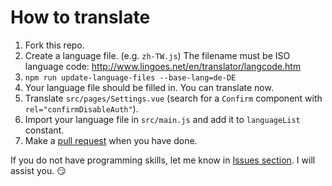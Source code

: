 # How to translate

1. Fork this repo.
2. Create a language file. (e.g. `zh-TW.js`) The filename must be ISO language code: http://www.lingoes.net/en/translator/langcode.htm
3. `npm run update-language-files --base-lang=de-DE`
6. Your language file should be filled in. You can translate now.
7. Translate `src/pages/Settings.vue` (search for a `Confirm` component with `rel="confirmDisableAuth"`).
8. Import your language file in `src/main.js` and add it to `languageList` constant.
9. Make a [pull request](https://github.com/louislam/uptime-kuma/pulls) when you have done.

If you do not have programming skills, let me know in [Issues section](https://github.com/louislam/uptime-kuma/issues). I will assist you. 😏

